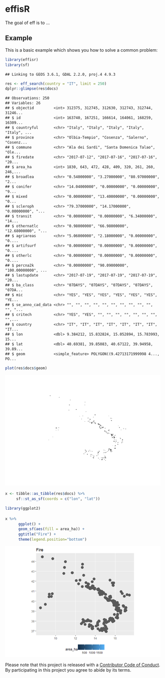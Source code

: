 <!-- README.md is generated from README.Rmd. Please edit that file -->
effisR
======

The goal of eff is to ...

Example
-------

This is a basic example which shows you how to solve a common problem:

``` r
library(effisr)
library(sf)
```

    ## Linking to GEOS 3.6.1, GDAL 2.2.0, proj.4 4.9.3

``` r
res <- eff_search(country = "IT", limit = 250)
dplyr::glimpse(res$docs)
```

    ## Observations: 250
    ## Variables: 26
    ## $ objectid         <int> 312375, 312745, 312630, 312743, 312744, 31246...
    ## $ id               <int> 163740, 167251, 166614, 164061, 168259, 16309...
    ## $ countryful       <chr> "Italy", "Italy", "Italy", "Italy", "Italy", ...
    ## $ province         <chr> "Olbia-Tempio", "Cosenza", "Salerno", "Cosenz...
    ## $ commune          <chr> "Ala dei Sardi", "Santa Domenica Talao", "Ole...
    ## $ firedate         <chr> "2017-07-12", "2017-07-16", "2017-07-16", "20...
    ## $ area_ha          <int> 1830, 643, 472, 428, 409, 320, 261, 260, 246,...
    ## $ broadlea         <chr> "0.54000000", "3.27000000", "80.97000000", "2...
    ## $ conifer          <chr> "14.04000000", "0.00000000", "0.00000000", "9...
    ## $ mixed            <chr> "0.00000000", "13.40000000", "0.00000000", "0...
    ## $ scleroph         <chr> "79.37000000", "14.17000000", "0.00000000", "...
    ## $ transit          <chr> "0.00000000", "0.00000000", "6.34000000", "14...
    ## $ othernatlc       <chr> "0.98000000", "66.98000000", "12.68000000", "...
    ## $ agriareas        <chr> "5.06000000", "2.18000000", "0.00000000", "0....
    ## $ artifsurf        <chr> "0.00000000", "0.00000000", "0.00000000", "0....
    ## $ otherlc          <chr> "0.00000000", "0.00000000", "0.00000000", "0....
    ## $ percna2k         <chr> "0.00000000", "90.09000000", "100.00000000", ...
    ## $ lastupdate       <chr> "2017-07-19", "2017-07-19", "2017-07-19", "20...
    ## $ ba_class         <chr> "07DAYS", "07DAYS", "07DAYS", "07DAYS", "07DA...
    ## $ mic              <chr> "YES", "YES", "YES", "YES", "YES", "YES", "YE...
    ## $ se_anno_cad_data <chr> "", "", "", "", "", "", "", "", "", "", "", "...
    ## $ critech          <chr> "YES", "YES", "", "", "", "", "", "", "", "",...
    ## $ country          <chr> "IT", "IT", "IT", "IT", "IT", "IT", "IT", "IT...
    ## $ lon              <dbl> 9.384212, 15.832824, 15.052894, 15.783993, 15...
    ## $ lat              <dbl> 40.69381, 39.85083, 40.67122, 39.94958, 39.89...
    ## $ geom             <simple_feature> POLYGON((9.42713171999998 4..., PO...

``` r
plot(res$docs$geom)
```

![](README_files/figure-markdown_github/example-1.png)

``` r
x <- tibble::as_tibble(res$docs) %>%
     sf::st_as_sf(coords = c("lon", "lat"))
```

``` r
library(ggplot2)

x %>%
      ggplot() +
      geom_sf(aes(fill = area_ha)) +
      ggtitle("Fire") +
      theme(legend.position="bottom")
```

![](README_files/figure-markdown_github/unnamed-chunk-1-1.png)

Please note that this project is released with a [Contributor Code of Conduct](CONDUCT.md). By participating in this project you agree to abide by its terms.
